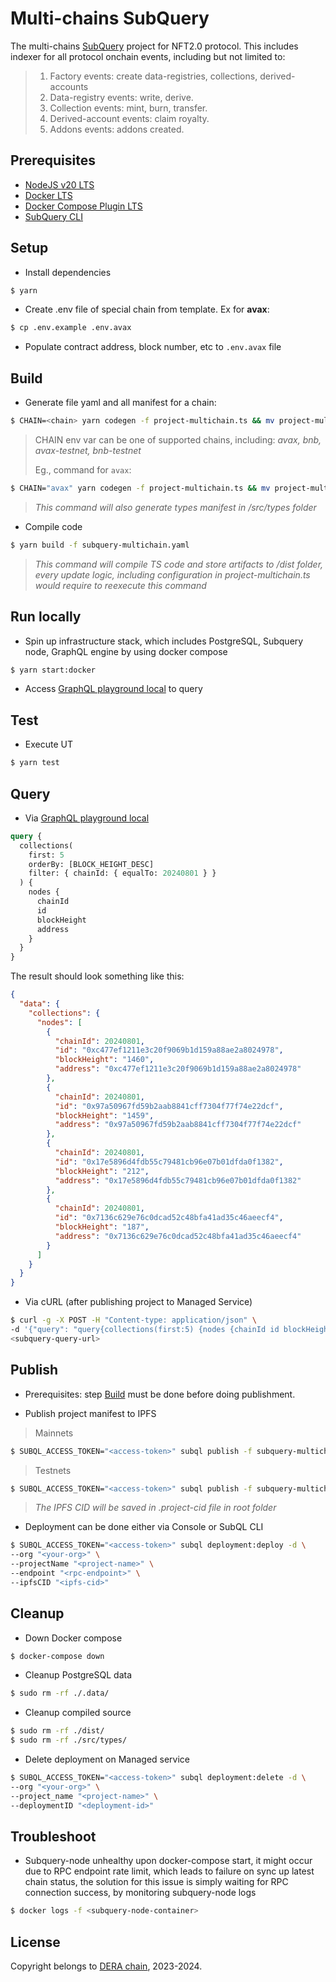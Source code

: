 # Multi-chains SubQuery

The multi-chains [SubQuery](https://subquery.network) project for NFT2.0 protocol. This includes indexer for all protocol onchain events, including but not limited to:
> 1. Factory events: create data-registries, collections, derived-accounts
> 2. Data-registry events: write, derive.
> 3. Collection events: mint, burn, transfer.
> 4. Derived-account events: claim royalty.
> 5. Addons events: addons created.

## Prerequisites
- [NodeJS v20 LTS](https://nodejs.org/en/blog/release/v20.9.0)
- [Docker LTS](https://docs.docker.com/engine/install/)
- [Docker Compose Plugin LTS](https://docs.docker.com/compose/install/linux/)
- [SubQuery CLI](https://academy.subquery.network/quickstart/quickstart.html#_1-install-the-subquery-cli)

## Setup
- Install dependencies
```bash
$ yarn
```

- Create .env file of special chain from template. Ex for **avax**:
```bash
$ cp .env.example .env.avax
```

- Populate contract address, block number, etc to `.env.avax` file

## Build
- Generate file yaml and all manifest for a chain:
```bash
$ CHAIN=<chain> yarn codegen -f project-multichain.ts && mv project-multichain.yaml project-<chain>.yaml
```

> CHAIN env var can be one of supported chains, including: *avax, bnb, avax-testnet, bnb-testnet*
>
> Eg., command for `avax`:
```bash
$ CHAIN="avax" yarn codegen -f project-multichain.ts && mv project-multichain.yaml project-avax.yaml
```

> *This command will also generate types manifest in /src/types folder*

- Compile code

```bash
$ yarn build -f subquery-multichain.yaml
```

> *This command will compile TS code and store artifacts to /dist folder, every update logic, including configuration in project-multichain.ts would require to reexecute this command*

## Run locally
- Spin up infrastructure stack, which includes PostgreSQL, Subquery node, GraphQL engine by using docker compose
```bash
$ yarn start:docker
```

- Access [GraphQL playground local](http://localhost:3000/) to query

## Test
- Execute UT
```bash
$ yarn test
```

## Query
- Via [GraphQL playground local](http://localhost:3000/)

```graphql
query {
  collections(
    first: 5
    orderBy: [BLOCK_HEIGHT_DESC]
    filter: { chainId: { equalTo: 20240801 } }
  ) {
    nodes {
      chainId
      id
      blockHeight
      address
    }
  }
}
```

The result should look something like this:

```json
{
  "data": {
    "collections": {
      "nodes": [
        {
          "chainId": 20240801,
          "id": "0xc477ef1211e3c20f9069b1d159a88ae2a8024978",
          "blockHeight": "1460",
          "address": "0xc477ef1211e3c20f9069b1d159a88ae2a8024978"
        },
        {
          "chainId": 20240801,
          "id": "0x97a50967fd59b2aab8841cff7304f77f74e22dcf",
          "blockHeight": "1459",
          "address": "0x97a50967fd59b2aab8841cff7304f77f74e22dcf"
        },
        {
          "chainId": 20240801,
          "id": "0x17e5896d4fdb55c79481cb96e07b01dfda0f1382",
          "blockHeight": "212",
          "address": "0x17e5896d4fdb55c79481cb96e07b01dfda0f1382"
        },
        {
          "chainId": 20240801,
          "id": "0x7136c629e76c0dcad52c48bfa41ad35c46aeecf4",
          "blockHeight": "187",
          "address": "0x7136c629e76c0dcad52c48bfa41ad35c46aeecf4"
        }
      ]
    }
  }
}
```

- Via cURL (after publishing project to Managed Service)
```bash
$ curl -g -X POST -H "Content-type: application/json" \
-d '{"query": "query{collections(first:5) {nodes {chainId id blockHeight address}}}"}' \
<subquery-query-url>
```

## Publish
- Prerequisites: step [Build](#build) must be done before doing publishment.

- Publish project manifest to IPFS

> Mainnets
```bash
$ SUBQL_ACCESS_TOKEN="<access-token>" subql publish -f subquery-multichain.yaml
```

> Testnets
```bash
$ SUBQL_ACCESS_TOKEN="<access-token>" subql publish -f subquery-multichain-testnet.yaml
```

> *The IPFS CID will be saved in .project-cid file in root folder*

- Deployment can be done either via Console or SubQL CLI
```bash
$ SUBQL_ACCESS_TOKEN="<access-token>" subql deployment:deploy -d \
--org "<your-org>" \
--projectName "<project-name>" \
--endpoint "<rpc-endpoint>" \
--ipfsCID "<ipfs-cid>"
```

## Cleanup
- Down Docker compose
```bash
$ docker-compose down
```

- Cleanup PostgreSQL data
```bash
$ sudo rm -rf ./.data/
```

- Cleanup compiled source
```bash
$ sudo rm -rf ./dist/
$ sudo rm -rf ./src/types/
```

- Delete deployment on Managed service
```bash
$ SUBQL_ACCESS_TOKEN="<access-token>" subql deployment:delete -d \
--org "<your-org>" \
--project_name "<project-name>" \
--deploymentID "<deployment-id>"
```

## Troubleshoot
- Subquery-node unhealthy upon docker-compose start, it might occur due to RPC endpoint rate limit, which leads to failure on sync up latest chain status, the solution for this issue is simply waiting for RPC connection success, by monitoring subquery-node logs
```bash
$ docker logs -f <subquery-node-container>
```

## License
Copyright belongs to [DERA chain](https://derachain.com), 2023-2024.

